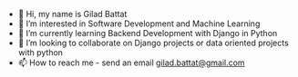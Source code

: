- 👋 Hi, my name is Gilad Battat
- 👀 I’m interested in Software Development and Machine Learning
- 🌱 I’m currently learning Backend Development with Django in Python
- 💞️ I’m looking to collaborate on Django projects or data oriented projects with python
- 📫 How to reach me - send an email gilad.battat@gmail.com

<!---
slash827/slash827 is a ✨ special ✨ repository because its `README.md` (this file) appears on your GitHub profile.
You can click the Preview link to take a look at your changes.
--->
